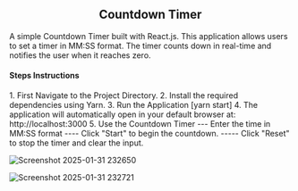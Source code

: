<h2><center>Countdown Timer</center></h2>
A simple Countdown Timer built with React.js. This application allows users to set a timer in MM:SS format. The timer counts down in real-time and notifies the user when it reaches zero.
<br/>
<h4>Steps Instructions</h4>
1. First Navigate to the Project Directory.
2. Install the required dependencies using Yarn.
3. Run the Application [yarn start]
4. The application will automatically open in your default browser at: http://localhost:3000
5. Use the Countdown Timer
--- Enter the time in MM:SS format 
---- Click "Start" to begin the countdown.
----- Click "Reset" to stop the timer and clear the input.


![Screenshot 2025-01-31 232650](https://github.com/user-attachments/assets/fedc8d5f-e4cd-492f-92d9-4656427630de)

![Screenshot 2025-01-31 232721](https://github.com/user-attachments/assets/ff34db2d-6385-4f5f-8b54-45e787295025)
